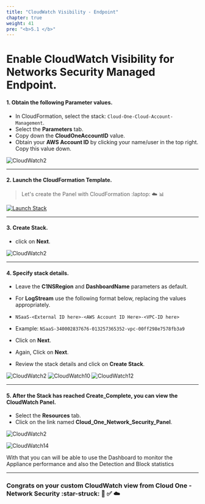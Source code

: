 ```yaml
---
title: "CloudWatch Visibility - Endpoint"
chapter: true
weight: 41
pre: "<b>5.1 </b>"
---
```


# Enable CloudWatch Visibility for Networks Security Managed Endpoint.



#### 1. Obtain the following Parameter values.
- In CloudFormation, select the stack: ```Cloud-One-Cloud-Account-Management```. 
- Select the **Parameters** tab.
- Copy down the **CloudOneAccountID** value.
- Obtain your **AWS Account ID** by clicking your name/user in the top right. Copy this value down.

![CloudWatch2](/images/ns/cw1.jpg)

---

#### 2. Launch the CloudFormation Template.

> Let's create the Panel with CloudFormation :laptop: :cloud: :bar_chart:

[![Launch Stack](https://cdn.rawgit.com/buildkite/cloudformation-launch-stack-button-svg/master/launch-stack.svg)](https://console.aws.amazon.com/cloudformation/home#/stacks/new?stackName=NS-Cloudwatch-Panel&templateURL=https://aws-workshop-c1as-cft-templates.s3.amazonaws.com/Network_Security_MS_CloudWatch.yml)


---

#### 3. Create Stack.
- click on **Next**.

![CloudWatch2](/images/Create_Stack.png)

---

#### 4. Specify stack details.
- Leave the **C1NSRegion** and **DashboardName** parameters as default.
- For **LogStream** use the following format below, replacing the values appropriately.

- ```NSaaS-<External ID here>-<AWS Account ID Here>-<VPC-ID here>```

- Example: ```NSaaS-340002837676-013257365352-vpc-00ff298e7578fb3a9```

- Click on **Next**.
- Again, Click on **Next**.
- Review the stack details and click on **Create Stack**.

![CloudWatch2](/images/cw2.png)
![CloudWatch10](/images/panel_tags.png)
![CloudWatch12](/images/panel_review2.png)

---

#### 5. After the Stack has reached Create_Complete, you can view the CloudWatch Panel.

- Select the **Resources** tab.
- Click on the link named **Cloud_One_Network_Security_Panel**.

![CloudWatch2](/images/cw3.png)

![CloudWatch14](/images/cw-nsaas-dash.png) 

With that you can will be able to use the Dashboard to monitor the Appliance performance and also the Detection and Block statistics


--------

### Congrats on your custom CloudWatch view from Cloud One - Network Security :star-struck: :robot: :white_check_mark: :cloud:

